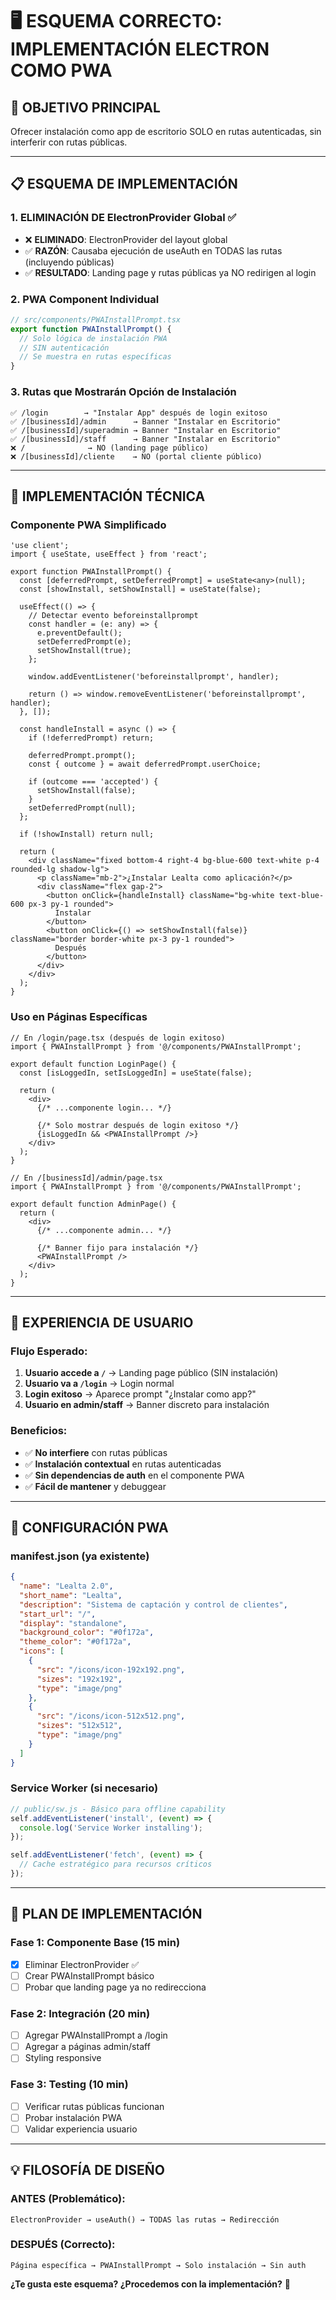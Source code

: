 # 🖥️ ESQUEMA CORRECTO: IMPLEMENTACIÓN ELECTRON COMO PWA

## 🎯 **OBJETIVO PRINCIPAL**
Ofrecer instalación como app de escritorio SOLO en rutas autenticadas, sin interferir con rutas públicas.

---

## 📋 **ESQUEMA DE IMPLEMENTACIÓN**

### **1. ELIMINACIÓN DE ElectronProvider Global ✅**
- ❌ **ELIMINADO**: ElectronProvider del layout global
- ✅ **RAZÓN**: Causaba ejecución de useAuth en TODAS las rutas (incluyendo públicas)
- ✅ **RESULTADO**: Landing page y rutas públicas ya NO redirigen al login

### **2. PWA Component Individual**
```typescript
// src/components/PWAInstallPrompt.tsx
export function PWAInstallPrompt() {
  // Solo lógica de instalación PWA
  // SIN autenticación
  // Se muestra en rutas específicas
}
```

### **3. Rutas que Mostrarán Opción de Instalación**
```
✅ /login        → "Instalar App" después de login exitoso
✅ /[businessId]/admin      → Banner "Instalar en Escritorio"  
✅ /[businessId]/superadmin → Banner "Instalar en Escritorio"
✅ /[businessId]/staff      → Banner "Instalar en Escritorio"
❌ /              → NO (landing page público)
❌ /[businessId]/cliente    → NO (portal cliente público)
```

---

## 🔧 **IMPLEMENTACIÓN TÉCNICA**

### **Componente PWA Simplificado**
```tsx
'use client';
import { useState, useEffect } from 'react';

export function PWAInstallPrompt() {
  const [deferredPrompt, setDeferredPrompt] = useState<any>(null);
  const [showInstall, setShowInstall] = useState(false);

  useEffect(() => {
    // Detectar evento beforeinstallprompt
    const handler = (e: any) => {
      e.preventDefault();
      setDeferredPrompt(e);
      setShowInstall(true);
    };

    window.addEventListener('beforeinstallprompt', handler);
    
    return () => window.removeEventListener('beforeinstallprompt', handler);
  }, []);

  const handleInstall = async () => {
    if (!deferredPrompt) return;
    
    deferredPrompt.prompt();
    const { outcome } = await deferredPrompt.userChoice;
    
    if (outcome === 'accepted') {
      setShowInstall(false);
    }
    setDeferredPrompt(null);
  };

  if (!showInstall) return null;

  return (
    <div className="fixed bottom-4 right-4 bg-blue-600 text-white p-4 rounded-lg shadow-lg">
      <p className="mb-2">¿Instalar Lealta como aplicación?</p>
      <div className="flex gap-2">
        <button onClick={handleInstall} className="bg-white text-blue-600 px-3 py-1 rounded">
          Instalar
        </button>
        <button onClick={() => setShowInstall(false)} className="border border-white px-3 py-1 rounded">
          Después
        </button>
      </div>
    </div>
  );
}
```

### **Uso en Páginas Específicas**
```tsx
// En /login/page.tsx (después de login exitoso)
import { PWAInstallPrompt } from '@/components/PWAInstallPrompt';

export default function LoginPage() {
  const [isLoggedIn, setIsLoggedIn] = useState(false);
  
  return (
    <div>
      {/* ...componente login... */}
      
      {/* Solo mostrar después de login exitoso */}
      {isLoggedIn && <PWAInstallPrompt />}
    </div>
  );
}

// En /[businessId]/admin/page.tsx
import { PWAInstallPrompt } from '@/components/PWAInstallPrompt';

export default function AdminPage() {
  return (
    <div>
      {/* ...componente admin... */}
      
      {/* Banner fijo para instalación */}
      <PWAInstallPrompt />
    </div>
  );
}
```

---

## 🎨 **EXPERIENCIA DE USUARIO**

### **Flujo Esperado**:
1. **Usuario accede a `/`** → Landing page público (SIN instalación)
2. **Usuario va a `/login`** → Login normal
3. **Login exitoso** → Aparece prompt "¿Instalar como app?"
4. **Usuario en admin/staff** → Banner discreto para instalación

### **Beneficios**:
- ✅ **No interfiere** con rutas públicas
- ✅ **Instalación contextual** en rutas autenticadas
- ✅ **Sin dependencias de auth** en el componente PWA
- ✅ **Fácil de mantener** y debuggear

---

## 📱 **CONFIGURACIÓN PWA**

### **manifest.json** (ya existente)
```json
{
  "name": "Lealta 2.0",
  "short_name": "Lealta",
  "description": "Sistema de captación y control de clientes",
  "start_url": "/",
  "display": "standalone",
  "background_color": "#0f172a",
  "theme_color": "#0f172a",
  "icons": [
    {
      "src": "/icons/icon-192x192.png",
      "sizes": "192x192",
      "type": "image/png"
    },
    {
      "src": "/icons/icon-512x512.png", 
      "sizes": "512x512",
      "type": "image/png"
    }
  ]
}
```

### **Service Worker** (si necesario)
```javascript
// public/sw.js - Básico para offline capability
self.addEventListener('install', (event) => {
  console.log('Service Worker installing');
});

self.addEventListener('fetch', (event) => {
  // Cache estratégico para recursos críticos
});
```

---

## 🚀 **PLAN DE IMPLEMENTACIÓN**

### **Fase 1: Componente Base (15 min)**
- [x] Eliminar ElectronProvider ✅
- [ ] Crear PWAInstallPrompt básico
- [ ] Probar que landing page ya no redirecciona

### **Fase 2: Integración (20 min)** 
- [ ] Agregar PWAInstallPrompt a /login
- [ ] Agregar a páginas admin/staff
- [ ] Styling responsive

### **Fase 3: Testing (10 min)**
- [ ] Verificar rutas públicas funcionan
- [ ] Probar instalación PWA
- [ ] Validar experiencia usuario

---

## 💡 **FILOSOFÍA DE DISEÑO**

### **ANTES (Problemático)**:
```
ElectronProvider → useAuth() → TODAS las rutas → Redirección
```

### **DESPUÉS (Correcto)**:
```
Página específica → PWAInstallPrompt → Solo instalación → Sin auth
```

**¿Te gusta este esquema? ¿Procedemos con la implementación?** 🎯
